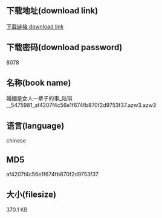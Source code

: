 ## 下载地址(download link)
[下载链接 download link](https://voluble-croquembouche-d321dc.netlify.app/?s=%E5%A9%9A%E5%A7%BB%E6%98%AF%E5%A5%B3%E4%BA%BA%E4%B8%80%E8%BE%88%E5%AD%90%E7%9A%84%E4%BA%8B_%E9%99%86%E7%90%AA__5475981_af4207f4c56e1f674fb870f2d9753f37.azw3)

## 下载密码(download password)
8078

## 名称(book name)
婚姻是女人一辈子的事_陆琪__5475981_af4207f4c56e1f674fb870f2d9753f37.azw3.azw3

## 语言(language)
chinese

## MD5
af4207f4c56e1f674fb870f2d9753f37

## 大小(filesize)
370.1 KB

